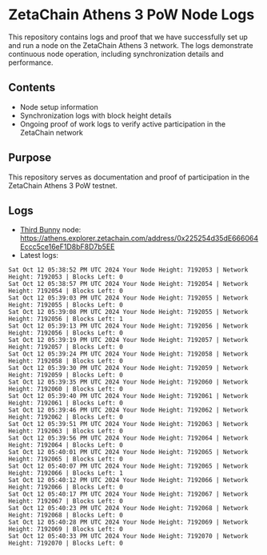 # ZetaChain Athens 3 PoW Node Logs
This repository contains logs and proof that we have successfully set up and run a node on the ZetaChain Athens 3 network. The logs demonstrate continuous node operation, including synchronization details and performance.

## Contents
- Node setup information
- Synchronization logs with block height details
- Ongoing proof of work logs to verify active participation in the ZetaChain network

## Purpose
This repository serves as documentation and proof of participation in the ZetaChain Athens 3 PoW testnet.

## Logs

- [Third Bunny](https://thirdbunny.xyz/) node: https://athens.explorer.zetachain.com/address/0x225254d35dE666064Eccc5ce16eF1D8bF8D7b5EE
- Latest logs:
```
Sat Oct 12 05:38:52 PM UTC 2024 Your Node Height: 7192053 | Network Height: 7192053 | Blocks Left: 0
Sat Oct 12 05:38:57 PM UTC 2024 Your Node Height: 7192054 | Network Height: 7192054 | Blocks Left: 0
Sat Oct 12 05:39:03 PM UTC 2024 Your Node Height: 7192055 | Network Height: 7192055 | Blocks Left: 0
Sat Oct 12 05:39:08 PM UTC 2024 Your Node Height: 7192055 | Network Height: 7192056 | Blocks Left: 1
Sat Oct 12 05:39:13 PM UTC 2024 Your Node Height: 7192056 | Network Height: 7192056 | Blocks Left: 0
Sat Oct 12 05:39:19 PM UTC 2024 Your Node Height: 7192057 | Network Height: 7192057 | Blocks Left: 0
Sat Oct 12 05:39:24 PM UTC 2024 Your Node Height: 7192058 | Network Height: 7192058 | Blocks Left: 0
Sat Oct 12 05:39:30 PM UTC 2024 Your Node Height: 7192059 | Network Height: 7192059 | Blocks Left: 0
Sat Oct 12 05:39:35 PM UTC 2024 Your Node Height: 7192060 | Network Height: 7192060 | Blocks Left: 0
Sat Oct 12 05:39:40 PM UTC 2024 Your Node Height: 7192061 | Network Height: 7192061 | Blocks Left: 0
Sat Oct 12 05:39:46 PM UTC 2024 Your Node Height: 7192062 | Network Height: 7192062 | Blocks Left: 0
Sat Oct 12 05:39:51 PM UTC 2024 Your Node Height: 7192063 | Network Height: 7192063 | Blocks Left: 0
Sat Oct 12 05:39:56 PM UTC 2024 Your Node Height: 7192064 | Network Height: 7192064 | Blocks Left: 0
Sat Oct 12 05:40:01 PM UTC 2024 Your Node Height: 7192065 | Network Height: 7192065 | Blocks Left: 0
Sat Oct 12 05:40:07 PM UTC 2024 Your Node Height: 7192065 | Network Height: 7192066 | Blocks Left: 1
Sat Oct 12 05:40:12 PM UTC 2024 Your Node Height: 7192066 | Network Height: 7192066 | Blocks Left: 0
Sat Oct 12 05:40:17 PM UTC 2024 Your Node Height: 7192067 | Network Height: 7192067 | Blocks Left: 0
Sat Oct 12 05:40:23 PM UTC 2024 Your Node Height: 7192068 | Network Height: 7192068 | Blocks Left: 0
Sat Oct 12 05:40:28 PM UTC 2024 Your Node Height: 7192069 | Network Height: 7192069 | Blocks Left: 0
Sat Oct 12 05:40:33 PM UTC 2024 Your Node Height: 7192070 | Network Height: 7192070 | Blocks Left: 0
```
